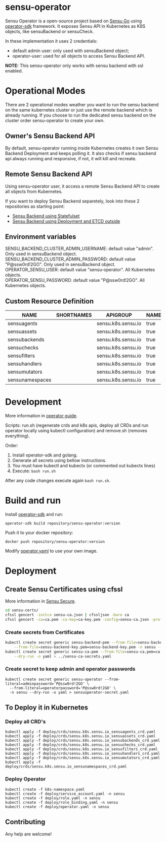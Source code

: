 sensu-operator
==============

Sensu Operator is a open-source project based on [Sensu Go][1] using [operator-sdk][2] framework. It exposes Sensu API in Kubernetes as K8S objects, like sensuBackend or sensuCheck. 

In these implementation it uses 2 credentials:  
* default admin user: only used with sensuBackend object;  
* operator-user: used for all objects to access Sensu Backend API.   

**NOTE:** This sensu-operator only works with sensu backend with ssl enabled.

# Operational Modes

There are 2 operational modes weather you want to run the sensu backend on the same kubernetes cluster or just use the remote backend which is already running. If you choose to run the dedicated sensu backend on the cluster order sensu-operator to create your own.  

## Owner's Sensu Backend API

By default, sensu-operator running inside Kubernetes creates it own Sensu Backend Deployment and keeps polling it. It also checks if sensu backend api always running and responsive, if not, it will kill and recreate.   

## Remote Sensu Backend API

Using sensu-operator user, it access a remote Sensu Backend API to create all objects from Kubernetes.  

If you want to deploy Sensu Backend separetely, look into these 2 repositories as starting point:  
* [Sensu Backend using Statefulset][4]  
* [Sensu Backend using Deployment and ETCD outside][5]  

## Environment variables

SENSU_BACKEND_CLUSTER_ADMIN_USERNAME: default value "admin". Only used in sensuBackend object.  
SENSU_BACKEND_CLUSTER_ADMIN_PASSWORD: default value "P@ssw0rd!2GO". Only used in sensuBackend object.  
OPERATOR_SENSU_USER: default value "sensu-operator". All Kubernetes objects.  
OPERATOR_SENSU_PASSWORD: default value "P@ssw0rd!2GO". All Kubernetes objects.  

## Custom Resource Definition

|NAME              |SHORTNAMES |  APIGROUP           | NAMESPACED |  KIND| Example |
|------------------|-----------|---------------------|------------|------|---------|
|sensuagents       |           |  sensu.k8s.sensu.io  | true       |  SensuAgent| [agent](deploy/crds/sensu.k8s.sensu.io_v1alpha1_sensuagent_cr.yaml) |
|sensuassets       |           |  sensu.k8s.sensu.io  | true       |  SensuAsset| [asset](deploy/crds/sensu.k8s.sensu.io_v1alpha1_sensuasset_cr.yaml) |
|sensubackends     |           |  sensu.k8s.sensu.io  | true       |  SensuBackend| [backend](deploy/crds/sensu.k8s.sensu.io_v1alpha1_sensubackend_cr.yaml) |
|sensuchecks       |           |  sensu.k8s.sensu.io  | true       |  SensuCheck| [check](deploy/crds/sensu.k8s.sensu.io_v1alpha1_sensucheck_cr.yaml) |
|sensufilters      |           |  sensu.k8s.sensu.io  | true       |  SensuFilter| [filter](deploy/crds/sensu.k8s.sensu.io_v1alpha1_sensufilter_cr.yaml) |
|sensuhandlers     |           |  sensu.k8s.sensu.io  | true       |  SensuHandler| [handler](deploy/crds/sensu.k8s.sensu.io_v1alpha1_sensuhandler_cr.yaml) |
|sensumutators     |           |  sensu.k8s.sensu.io  | true       |  SensuMutator| [mutator](deploy/crds/sensu.k8s.sensu.io_v1alpha1_sensumutator_cr.yaml) |
|sensunamespaces   |           |  sensu.k8s.sensu.io  | true       |  SensuNamespace| [namespace](deploy/crds/sensu.k8s.sensu.io_v1alpha1_sensunamespace_cr.yaml) |

# Development

More information in [operator guide][7].  

Scripts: run.sh (regenerate crds and k8s apis, deploy all CRDs and run operator locally using kubectl configuration) and remove.sh (removes everything).

Order:  
1. Install operator-sdk and golang.
2. Generate all secrets using bellow instructions.
3. You must have kubectl and kubectx (or commented out kubectx lines)
4. Execute: `bash run.sh`  

After any code changes execute again `bash run.sh`.


# Build and run

Install [operator-sdk][3] and run:
```
operator-sdk build repository/sensu-operator:version
```

Push it to your docker repository:
```
docker push repository/sensu-operator:version
```

Modify [operator.yaml](deploy/operator.yaml) to use your own image.


# Deployment


## Create Sensu Certificates using cfssl

More information in [Sensu Secure][6].  

```sh
cd sensu-certs/
cfssl gencert -initca sensu-ca.json | cfssljson -bare ca
cfssl gencert -ca=ca.pem -ca-key=ca-key.pem -config=sensu-ca.json -profile=server sensu-backend.json | cfssljson -bare sensu-backend
```

### Create secrets from Certificates

```sh
kubectl create secret generic sensu-backend-pem --from-file=sensu-backend.pem=sensu-backend.pem \
    --from-file=sensu-backend-key.pem=sensu-backend-key.pem -n sensu --dry-run -o yaml > ../sensu-backend-secrets.yaml
kubectl create secret generic sensu-ca-pem --from-file=sensu-ca.pem=ca.pem -n sensu \
    --dry-run -o yaml > ../sensu-ca-secrets.yaml
```

### Create secret to keep admin and operator passwords

```
kubectl create secret generic sensu-operator --from-literal=adminpassword='P@ssw0rd!2GO' \
  --from-literal=operatorpassword='P@ssw0rd!2GO' \
  -n sensu --dry-run -o yaml > sensuoperator-secret.yaml
```

## To Deploy it in Kubernetes


### Deploy all CRD's

```
kubectl apply -f deploy/crds/sensu.k8s.sensu.io_sensuagents_crd.yaml 
kubectl apply -f deploy/crds/sensu.k8s.sensu.io_sensuassets_crd.yaml 
kubectl apply -f deploy/crds/sensu.k8s.sensu.io_sensubackends_crd.yaml 
kubectl apply -f deploy/crds/sensu.k8s.sensu.io_sensuchecks_crd.yaml 
kubectl apply -f deploy/crds/sensu.k8s.sensu.io_sensufilters_crd.yaml 
kubectl apply -f deploy/crds/sensu.k8s.sensu.io_sensuhandlers_crd.yaml 
kubectl apply -f deploy/crds/sensu.k8s.sensu.io_sensumutators_crd.yaml 
kubectl apply -f deploy/crds/sensu.k8s.sensu.io_sensunamespaces_crd.yaml 
```


### Deploy Operator

```
kubectl create -f k8s-namespace.yaml
kubectl create -f deploy/service_account.yaml -n sensu
kubectl create -f deploy/role.yaml -n sensu
kubectl create -f deploy/role_binding.yaml -n sensu
kubectl create -f deploy/operator.yaml -n sensu
```

## Contributing

Any help are welcome!


[1]: https://github.com/sensu/sensu-go  
[2]: https://github.com/operator-framework/operator-sdk  
[3]: https://github.com/operator-framework/operator-sdk/blob/master/doc/user/install-operator-sdk.md
[4]: https://github.com/betorvs/sensu-go-statefulset
[5]: https://github.com/betorvs/sensu-go-deployment  
[6]: https://docs.sensu.io/sensu-go/latest/guides/securing-sensu/#secure-the-api-and-dashboard  
[7]: https://github.com/operator-framework/operator-sdk/blob/master/doc/user-guide.md